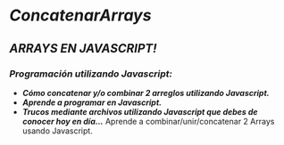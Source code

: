 # **_ConcatenarArrays_**

## **_ARRAYS EN JAVASCRIPT!_**

### **_Programación utilizando Javascript:_**

- **_Cómo concatenar y/o combinar 2 arreglos utilizando Javascript._**
- **_Aprende a programar en Javascript._**
- **_Trucos mediante archivos utilizando Javascript que debes de conocer hoy en día..._**
Aprende a combinar/unir/concatenar 2 Arrays usando Javascript.
